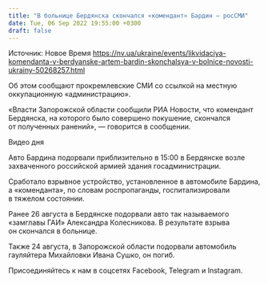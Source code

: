 ```yaml
---
title: "В больнице Бердянска скончался «комендант» Бардин — росСМИ"
date: Tue, 06 Sep 2022 19:55:00 +0300
draft: false
---
```

Источник: Новое Время https://nv.ua/ukraine/events/likvidaciya-komendanta-v-berdyanske-artem-bardin-skonchalsya-v-bolnice-novosti-ukrainy-50268257.html


Об этом сообщают прокремлевские СМИ со ссылкой на местную оккупационную «администрацию».

«Власти Запорожской области сообщили РИА Новости, что комендант Бердянска, на которого было совершено покушение, скончался от полученных ранений», — говорится в сообщении.

 Видео дня   

Авто Бардина подорвали приблизительно в 15:00 в Бердянске возле захваченного российской армией здания госадминистрации.

Сработало взрывное устройство, установленное в автомобиле Бардина, а «коменданта», по словам роспропаганды, госпитализировали в тяжелом состоянии.

Ранее 26 августа в Бердянске подорвали авто так называемого «замглавы ГАИ» Александра Колесникова. В результате взрыва он скончался в больнице.

Также 24 августа, в Запорожской области подорвали автомобиль гауляйтера Михайловки Ивана Сушко, он погиб.

Присоединяйтесь к нам в соцсетях Facebook, Telegram и Instagram.
